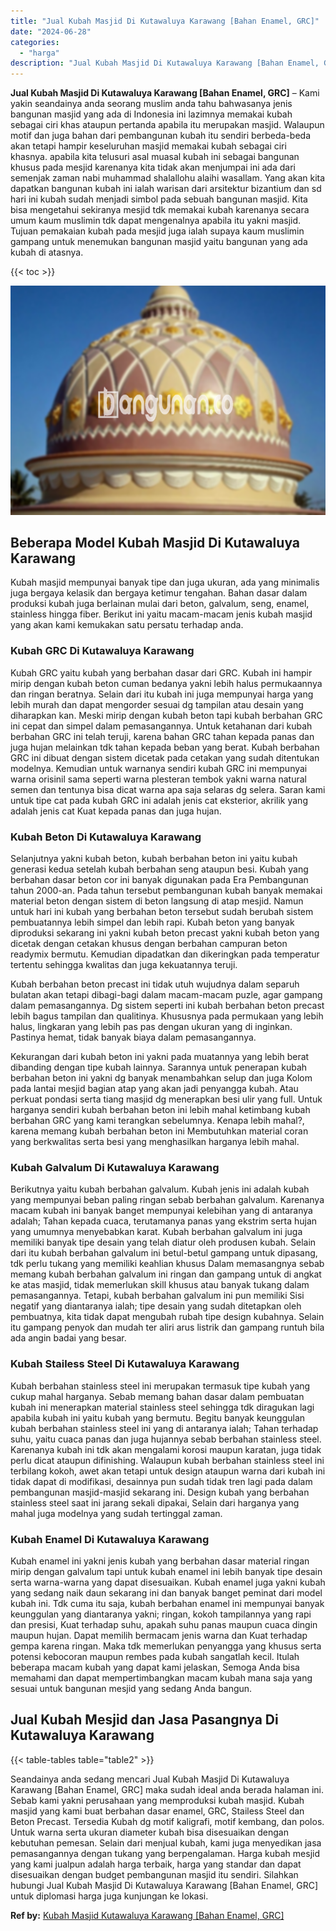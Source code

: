 ```yaml
---
title: "Jual Kubah Masjid Di Kutawaluya Karawang [Bahan Enamel, GRC]"
date: "2024-06-28"
categories: 
  - "harga"
description: "Jual Kubah Masjid Di Kutawaluya Karawang [Bahan Enamel, GRC]. Seandainya anda sedang mencari Jual Kubah Masjid Di Kutawaluya Karawang [Bahan Enamel, GRC] m..."
---
```


**Jual Kubah Masjid Di Kutawaluya Karawang \[Bahan Enamel, GRC\]** – Kami yakin seandainya anda seorang muslim anda tahu bahwasanya jenis bangunan masjid yang ada di Indonesia ini lazimnya memakai kubah sebagai ciri khas ataupun pertanda apabila itu merupakan masjid. Walaupun motif dan juga bahan dari pembangunan kubah itu sendiri berbeda-beda akan tetapi hampir keseluruhan masjid memakai kubah sebagai ciri khasnya. apabila kita telusuri asal muasal kubah ini sebagai bangunan khusus pada mesjid karenanya kita tidak akan menjumpai ini ada dari semenjak zaman nabi muhammad shalallohu alaihi wasallam. Yang akan kita dapatkan bangunan kubah ini ialah warisan dari arsitektur bizantium dan sd hari ini kubah sudah menjadi simbol pada sebuah bangunan masjid. Kita bisa mengetahui sekiranya mesjid tdk memakai kubah karenanya secara umum kaum muslimin tdk dapat mengenalnya apabila itu yakni masjid. Tujuan pemakaian kubah pada mesjid juga ialah supaya kaum muslimin gampang untuk menemukan bangunan masjid yaitu bangunan yang ada kubah di atasnya.

{{< toc >}}

![Jual Kubah Masjid Di Kutawaluya Karawang [Bahan Enamel, GRC]](/images/jual-kubah-masjid-35.png)

## Beberapa Model Kubah Masjid Di Kutawaluya Karawang

Kubah masjid mempunyai banyak tipe dan juga ukuran, ada yang minimalis juga bergaya kelasik dan bergaya ketimur tengahan. Bahan dasar dalam produksi kubah juga berlainan mulai dari beton, galvalum, seng, enamel, stainless hingga fiber. Berikut ini yaitu macam-macam jenis kubah masjid yang akan kami kemukakan satu persatu terhadap anda.

### Kubah GRC Di Kutawaluya Karawang

Kubah GRC yaitu kubah yang berbahan dasar dari GRC. Kubah ini hampir mirip dengan kubah beton cuman bedanya yakni lebih halus permukaannya dan ringan beratnya. Selain dari itu kubah ini juga mempunyai harga yang lebih murah dan dapat mengorder sesuai dg tampilan atau desain yang diharapkan kan. Meski mirip dengan kubah beton tapi kubah berbahan GRC ini cepat dan simpel dalam pemasangannya. Untuk ketahanan dari kubah berbahan GRC ini telah teruji, karena bahan GRC tahan kepada panas dan juga hujan melainkan tdk tahan kepada beban yang berat. Kubah berbahan GRC ini dibuat dengan sistem dicetak pada cetakan yang sudah ditentukan modelnya. Kemudian untuk warnanya sendiri kubah GRC ini mempunyai warna orisinil sama seperti warna plesteran tembok yakni warna natural semen dan tentunya bisa dicat warna apa saja selaras dg selera. Saran kami untuk tipe cat pada kubah GRC ini adalah jenis cat eksterior, akrilik yang adalah jenis cat Kuat kepada panas dan juga hujan.

### Kubah Beton Di Kutawaluya Karawang

Selanjutnya yakni kubah beton, kubah berbahan beton ini yaitu kubah generasi kedua setelah kubah berbahan seng ataupun besi. Kubah yang berbahan dasar beton cor ini banyak digunakan pada Era Pembangunan tahun 2000-an. Pada tahun tersebut pembangunan kubah banyak memakai material beton dengan sistem di beton langsung di atap mesjid. Namun untuk hari ini kubah yang berbahan beton tersebut sudah berubah sistem pembuatannya lebih simpel dan lebih rapi. Kubah beton yang banyak diproduksi sekarang ini yakni kubah beton precast yakni kubah beton yang dicetak dengan cetakan khusus dengan berbahan campuran beton readymix bermutu. Kemudian dipadatkan dan dikeringkan pada temperatur tertentu sehingga kwalitas dan juga kekuatannya teruji.

Kubah berbahan beton precast ini tidak utuh wujudnya dalam separuh bulatan akan tetapi dibagi-bagi dalam macam-macam puzle, agar gampang dalam pemasangannya. Dg sistem seperti ini kubah berbahan beton precast lebih bagus tampilan dan qualitinya. Khususnya pada permukaan yang lebih halus, lingkaran yang lebih pas pas dengan ukuran yang di inginkan. Pastinya hemat, tidak banyak biaya dalam pemasangannya.

Kekurangan dari kubah beton ini yakni pada muatannya yang lebih berat dibanding dengan tipe kubah lainnya. Sarannya untuk penerapan kubah berbahan beton ini yakni dg banyak menambahkan selup dan juga Kolom pada lantai mesjid bagian atap yang akan jadi penyangga kubah. Atau perkuat pondasi serta tiang masjid dg menerapkan besi ulir yang full. Untuk harganya sendiri kubah berbahan beton ini lebih mahal ketimbang kubah berbahan GRC yang kami terangkan sebelumnya. Kenapa lebih mahal?, karena memang kubah berbahan beton ini Membutuhkan material coran yang berkwalitas serta besi yang menghasilkan harganya lebih mahal.

### Kubah Galvalum Di Kutawaluya Karawang

Berikutnya yaitu kubah berbahan galvalum. Kubah jenis ini adalah kubah yang mempunyai beban paling ringan sebab berbahan galvalum. Karenanya macam kubah ini banyak banget mempunyai kelebihan yang di antaranya adalah; Tahan kepada cuaca, terutamanya panas yang ekstrim serta hujan yang umumnya menyebabkan karat. Kubah berbahan galvalum ini juga memiliki banyak tipe desain yang telah diatur oleh produsen kubah. Selain dari itu kubah berbahan galvalum ini betul-betul gampang untuk dipasang, tdk perlu tukang yang memiliki keahlian khusus Dalam memasangnya sebab memang kubah berbahan galvalum ini ringan dan gampang untuk di angkat ke atas masjid, tidak memerlukan skill khusus atau banyak tukang dalam pemasangannya. Tetapi, kubah berbahan galvalum ini pun memiliki Sisi negatif yang diantaranya ialah; tipe desain yang sudah ditetapkan oleh pembuatnya, kita tidak dapat mengubah rubah tipe design kubahnya. Selain itu gampang penyok dan mudah ter aliri arus listrik dan gampang runtuh bila ada angin badai yang besar.

### Kubah Stailess Steel Di Kutawaluya Karawang

Kubah berbahan stainless steel ini merupakan termasuk tipe kubah yang cukup mahal harganya. Sebab memang bahan dasar dalam pembuatan kubah ini menerapkan material stainless steel sehingga tdk diragukan lagi apabila kubah ini yaitu kubah yang bermutu. Begitu banyak keunggulan kubah berbahan stainless steel ini yang di antaranya ialah; Tahan terhadap suhu, yaitu cuaca panas dan juga hujannya sebab berbahan stainless steel. Karenanya kubah ini tdk akan mengalami korosi maupun karatan, juga tidak perlu dicat ataupun difinishing. Walaupun kubah berbahan stainless steel ini terbilang kokoh, awet akan tetapi untuk design ataupun warna dari kubah ini tidak dapat di modifikasi, desainnya pun sudah tidak tren lagi pada dalam pembangunan masjid-masjid sekarang ini. Design kubah yang berbahan stainless steel saat ini jarang sekali dipakai, Selain dari harganya yang mahal juga modelnya yang sudah tertinggal zaman.

### Kubah Enamel Di Kutawaluya Karawang

Kubah enamel ini yakni jenis kubah yang berbahan dasar material ringan mirip dengan galvalum tapi untuk kubah enamel ini lebih banyak tipe desain serta warna-warna yang dapat disesuaikan. Kubah enamel juga yakni kubah yang sedang naik daun sekarang ini dan banyak banget peminat dari model kubah ini. Tdk cuma itu saja, kubah berbahan enamel ini mempunyai banyak keunggulan yang diantaranya yakni; ringan, kokoh tampilannya yang rapi dan presisi, Kuat terhadap suhu, apakah suhu panas maupun cuaca dingin maupun hujan. Dapat memilih bermacam jenis warna dan Kuat terhadap gempa karena ringan. Maka tdk memerlukan penyangga yang khusus serta potensi kebocoran maupun rembes pada kubah sangatlah kecil. Itulah beberapa macam kubah yang dapat kami jelaskan, Semoga Anda bisa memahami dan dapat mempertimbangkan macam kubah mana saja yang sesuai untuk bangunan mesjid yang sedang Anda bangun.

## Jual Kubah Mesjid dan Jasa Pasangnya Di Kutawaluya Karawang

{{< table-tables table="table2" >}}

Seandainya anda sedang mencari Jual Kubah Masjid Di Kutawaluya Karawang \[Bahan Enamel, GRC\] maka sudah ideal anda berada halaman ini. Sebab kami yakni perusahaan yang memproduksi kubah masjid. Kubah masjid yang kami buat berbahan dasar enamel, GRC, Stailess Steel dan Beton Precast. Tersedia Kubah dg motif kaligrafi, motif kembang, dan polos. Untuk warna serta ukuran diameter kubah bisa disesuaikan dengan kebutuhan pemesan. Selain dari menjual kubah, kami juga menyedikan jasa pemasangannya dengan tukang yang berpengalaman. Harga kubah mesjid yang kami jualpun adalah harga terbaik, harga yang standar dan dapat disesuaikan dengan budget pembangunan masjid itu sendiri. Silahkan hubungi Jual Kubah Masjid Di Kutawaluya Karawang \[Bahan Enamel, GRC\] untuk diplomasi harga juga kunjungan ke lokasi.

**Ref by:** [Kubah Masjid Kutawaluya Karawang [Bahan Enamel, GRC]](https://id.wikipedia.org/wiki/Kubah)
